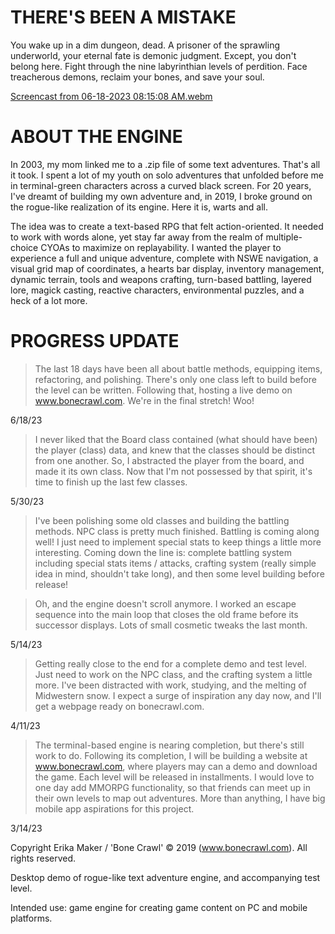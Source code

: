 # THERE'S BEEN A MISTAKE

You wake up in a dim dungeon, dead. A prisoner of the sprawling underworld, your eternal fate is demonic judgment. Except, you don't belong here.
Fight through the nine labyrinthian levels of perdition. Face treacherous demons, reclaim your bones, and save your soul.

[Screencast from 06-18-2023 08:15:08 AM.webm](https://github.com/erikamaker/bonecrawl/assets/118931925/4c4ef68f-be61-4cf3-a4b7-dfcb37f035f6)

# ABOUT THE ENGINE 

In 2003, my mom linked me to a .zip file of some text adventures. That's all it took. I spent a lot of my youth on solo adventures that unfolded before me in terminal-green characters across a curved black screen. For 20 years, I've dreamt of building my own adventure and, in 2019, I broke ground on the rogue-like realization of its engine. Here it is, warts and all.

The idea was to create a text-based RPG that felt action-oriented. It needed to work with words alone, yet stay far away from the realm of multiple-choice CYOAs to maximize on replayability. I wanted the player to experience a full and unique adventure, complete with NSWE navigation, a visual grid map of coordinates, a hearts bar display, inventory management, dynamic terrain, tools and weapons crafting, turn-based battling, layered lore, magick casting, reactive characters, environmental puzzles, and a heck of a lot more. 


# PROGRESS UPDATE


> The last 18 days have been all about battle methods, equipping items, refactoring, and polishing. There's only one class left to build before the level can be written. Following that, hosting a live demo on www.bonecrawl.com. We're in the final stretch! Woo! 

6/18/23

> I never liked that the Board class contained (what should have been) the player (class) data, and knew that the classes should be distinct from one another. So, I abstracted the player from the board, and made it its own class. Now that I'm not possessed by that spirit, it's time to finish up the last few classes. 

5/30/23

> I've been polishing some old classes and building the battling methods. NPC class is pretty much finished. Battling is coming along well! I just need to implement special stats to keep things a little more interesting. Coming down the line is: complete battling system including special stats items / attacks, crafting system (really simple idea in mind, shouldn't take long), and then some level building before release! 

> Oh, and the engine doesn't scroll anymore. I worked an escape sequence into the main loop that closes the old frame before its successor displays. Lots of small cosmetic tweaks the last month. 

5/14/23 


> Getting really close to the end for a complete demo and test level. Just need to work on the NPC class, and the crafting system a little more. I've been distracted with work, studying, and the melting of Midwestern snow. I expect a surge of inspiration any day now, and I'll get a webpage ready on bonecrawl.com.

4/11/23


> The terminal-based engine is nearing completion, but there's still work to do. Following its completion, I will be building a website at www.bonecrawl.com, where players may can a demo and download the game. Each level will be released in installments. I would love to one day add MMORPG functionality, so that friends can meet up in their own levels to map out adventures. More than anything, I have big mobile app aspirations for this project. 

3/14/23


Copyright Erika Maker  / 'Bone Crawl' © 2019 (www.bonecrawl.com). All rights reserved.

Desktop demo of rogue-like text adventure engine, and accompanying test level.

Intended use: game engine for creating game content on PC and mobile platforms. 

